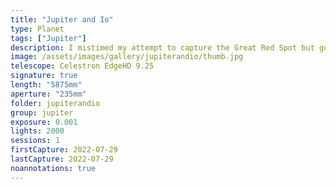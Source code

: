 ```yaml
---
title: "Jupiter and Io"
type: Planet
tags: ["Jupiter"]
description: I mistimed my attempt to capture the Great Red Spot but gots lots of detail with Io just appearing as well.
image: /assets/images/gallery/jupiterandio/thumb.jpg
telescope: Celestron EdgeHD 9.25
signature: true
length: "5875mm"
aperture: "235mm"
folder: jupiterandio
group: jupiter
exposure: 0.001
lights: 2000
sessions: 1
firstCapture: 2022-07-29 
lastCapture: 2022-07-29
noannotations: true
---
```

